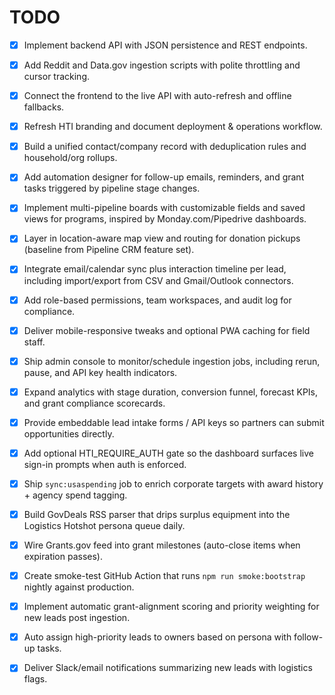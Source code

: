 # TODO

- [x] Implement backend API with JSON persistence and REST endpoints.
- [x] Add Reddit and Data.gov ingestion scripts with polite throttling and cursor tracking.
- [x] Connect the frontend to the live API with auto-refresh and offline fallbacks.
- [x] Refresh HTI branding and document deployment & operations workflow.

- [x] Build a unified contact/company record with deduplication rules and household/org rollups.
- [x] Add automation designer for follow-up emails, reminders, and grant tasks triggered by pipeline stage changes.
- [x] Implement multi-pipeline boards with customizable fields and saved views for programs, inspired by Monday.com/Pipedrive dashboards.
- [x] Layer in location-aware map view and routing for donation pickups (baseline from Pipeline CRM feature set).
- [x] Integrate email/calendar sync plus interaction timeline per lead, including import/export from CSV and Gmail/Outlook connectors.
- [x] Add role-based permissions, team workspaces, and audit log for compliance.
- [x] Deliver mobile-responsive tweaks and optional PWA caching for field staff.
- [x] Ship admin console to monitor/schedule ingestion jobs, including rerun, pause, and API key health indicators.
- [x] Expand analytics with stage duration, conversion funnel, forecast KPIs, and grant compliance scorecards.
- [x] Provide embeddable lead intake forms / API keys so partners can submit opportunities directly.
- [x] Add optional HTI_REQUIRE_AUTH gate so the dashboard surfaces live sign-in prompts when auth is enforced.

- [x] Ship `sync:usaspending` job to enrich corporate targets with award history + agency spend tagging.
- [x] Build GovDeals RSS parser that drips surplus equipment into the Logistics Hotshot persona queue daily.
- [x] Wire Grants.gov feed into grant milestones (auto-close items when expiration passes).
- [x] Create smoke-test GitHub Action that runs `npm run smoke:bootstrap` nightly against production.

- [x] Implement automatic grant-alignment scoring and priority weighting for new leads post ingestion.
- [x] Auto assign high-priority leads to owners based on persona with follow-up tasks.
- [x] Deliver Slack/email notifications summarizing new leads with logistics flags.
